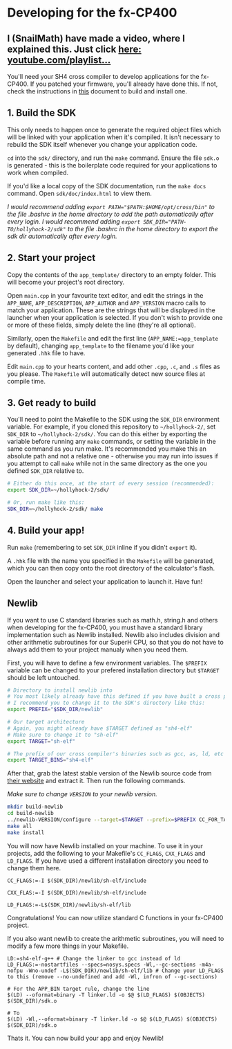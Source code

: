 # Developing for the fx-CP400
## I (SnailMath) have made a video, where I explained this. Just click [here: youtube.com/playlist...](https://www.youtube.com/playlist?list=PLrNL2wv7MwKqpz-BhOiwH_1DbS690ZDs4)

You'll need your SH4 cross compiler to develop applications for the fx-CP400. If you patched your firmware, you'll already have done this. If not, check the instructions in [this](patching.md) document to build and install one.

## 1. Build the SDK
This only needs to happen once to generate the required object files which will be linked with your application when it's compiled. It isn't necessary to rebuild the SDK itself whenever you change your application code.

`cd` into the `sdk/` directory, and run the `make` command. Ensure the file `sdk.o` is generated - this is the boilerplate code required for your applications to work when compiled.

If you'd like a local copy of the SDK documentation, run the `make docs` command. Open `sdk/doc/index.html` to view them.

_I would recommend adding `export PATH="$PATH:$HOME/opt/cross/bin"` to the file .bashrc in the home directory to add the path automatically after every login._
_I would recommend adding `export SDK_DIR="PATH-TO/hollyhock-2/sdk"` to the file .bashrc in the home directory to export the sdk dir automatically after every login._

## 2. Start your project
Copy the contents of the `app_template/` directory to an empty folder. This will become your project's root directory.

Open `main.cpp` in your favourite text editor, and edit the strings in the `APP_NAME`, `APP_DESCRIPTION`, `APP_AUTHOR` and `APP_VERSION` macro calls to match your application. These are the strings that will be displayed in the launcher when your application is selected. If you don't wish to provide one or more of these fields, simply delete the line (they're all optional).

Similarly, open the `Makefile` and edit the first line (`APP_NAME:=app_template` by default), changing `app_template` to the filename you'd like your generated `.hhk` file to have.

Edit `main.cpp` to your hearts content, and add other `.cpp`, `.c`, and `.s` files as you please. The `Makefile` will automatically detect new source files at compile time.

## 3. Get ready to build
You'll need to point the Makefile to the SDK using the `SDK_DIR` environment variable. For example, if you cloned this repository to `~/hollyhock-2/`, set `SDK_DIR` to `~/hollyhock-2/sdk/`. You can do this either by exporting the variable before running any `make` commands, or setting the variable in the same command as you run make. It's recommended you make this an absolute path and not a relative one - otherwise you may run into issues if you attempt to call `make` while not in the same directory as the one you defined `SDK_DIR` relative to.

```sh
# Either do this once, at the start of every session (recommended):
export SDK_DIR=~/hollyhock-2/sdk/

# Or, run make like this:
SDK_DIR=~/hollyhock-2/sdk/ make
```

## 4. Build your app!
Run `make` (remembering to set `SDK_DIR` inline if you didn't `export` it).

A `.hhk` file with the name you specified in the `Makefile` will be generated, which you can then copy onto the root directory of the calculator's flash.

Open the launcher and select your application to launch it. Have fun!

## Newlib
If you want to use C standard libraries such as math.h, string.h and others when developing for the fx-CP400, you must have a standard library implementation such as Newlib installed. Newlib also includes division and other arithmetic subroutines for our SuperH CPU, so that you do not have to always add them to your project manualy when you need them.

First, you will have to define a few environment variables. The `$PREFIX` variable can be changed to your prefered installation directory but `$TARGET` should be left untouched.

```sh
# Directory to install newlib into
# You most likely already have this defined if you have built a cross platform gcc
# I recommend you to change it to the SDK's directory like this:
export PREFIX="$SDK_DIR/newlib" 

# Our target architecture
# Again, you might already have $TARGET defined as "sh4-elf"
# Make sure to change it to "sh-elf"
export TARGET="sh-elf"

# The prefix of our cross compiler's binaries such as gcc, as, ld, etc ...
export TARGET_BINS="sh4-elf"
```

After that, grab the latest stable version of the Newlib source code from [their website](https://sourceware.org/newlib/) and extract it. Then run the following commands. 

_Make sure to change `VERSION` to your newlib version._

```sh
mkdir build-newlib
cd build-newlib
../newlib-VERSION/configure --target=$TARGET --prefix=$PREFIX CC_FOR_TARGET=${TARGET_BINS}-gcc AS_FOR_TARGET=${TARGET_BINS}-as LD_FOR_TARGET=${TARGET_BINS}-ld AR_FOR_TARGET=${TARGET_BINS}-ar RANLIB_FOR_TARGET=${TARGET_BINS}-ranlib
make all
make install
```

You will now have Newlib installed on your machine. To use it in your projects, add the following to your Makefile's `CC_FLAGS`, `CXX_FLAGS` and `LD_FLAGS`.
If you have used a different installation directory you need to change them here.

```make
CC_FLAGS:=-I $(SDK_DIR)/newlib/sh-elf/include

CXX_FLAS:=-I $(SDK_DIR)/newlib/sh-elf/include

LD_FLAGS:=-L$(SDK_DIR)/newlib/sh-elf/lib
```

Congratulations! You can now utilize standard C functions in your fx-CP400 project.

If you also want newlib to create the arithmetic subroutines, you will need to modify a few more things in your Makefile.

```make
LD:=sh4-elf-g++ # Change the linker to gcc instead of ld
LD_FLAGS:=-nostartfiles --specs=nosys.specs -Wl,--gc-sections -m4a-nofpu -Wno-undef -L$(SDK_DIR)/newlib/sh-elf/lib # Change your LD_FLAGS to this (remove --no-undefined and add -Wl, infron of --gc-sections)

# For the APP_BIN target rule, change the line
$(LD) --oformat=binary -T linker.ld -o $@ $(LD_FLAGS) $(OBJECTS) $(SDK_DIR)/sdk.o

# To
$(LD) -Wl,--oformat=binary -T linker.ld -o $@ $(LD_FLAGS) $(OBJECTS) $(SDK_DIR)/sdk.o
```

Thats it. You can now build your app and enjoy Newlib!
